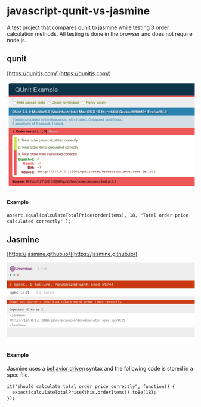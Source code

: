 # javascript-qunit-vs-jasmine

A test project that compares qunit to jasmine while testing 3 order calculation methods. All testing is done in the browser and does not require node.js.

## qunit

[https://qunitjs.com/](https://qunitjs.com/)

![qunit](https://github.com/madeinouweland/javascript-qunit-vs-jasmine/blob/master/qunit.png)

#### Example

```
assert.equal(calculateTotalPrice(orderItems), 18, "Total order price calculated correctly" );
```

## Jasmine

[https://jasmine.github.io/](https://jasmine.github.io/)

![jasmine](https://github.com/madeinouweland/javascript-qunit-vs-jasmine/blob/master/jasmine.png)

#### Example

Jasmine uses a [behavior driven](https://en.wikipedia.org/wiki/Behavior-driven_development) syntax and the following code  is stored in a spec file. 

```
it("should calculate total order price correctly", function() {
  expect(calculateTotalPrice(this.orderItems)).toBe(18);
});
```
